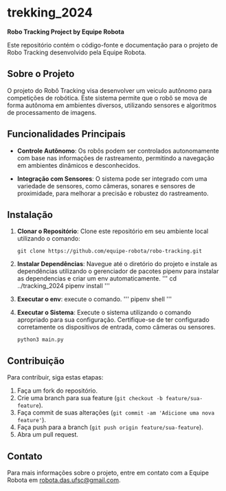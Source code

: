 # trekking_2024

**Robo Tracking Project by Equipe Robota**

Este repositório contém o código-fonte e documentação para o projeto de Robo Tracking desenvolvido pela Equipe Robota.

## Sobre o Projeto

O projeto do Robô Tracking visa desenvolver um veiculo autônomo para competições de robótica. Este sistema permite que o robô se mova de forma autônoma em ambientes diversos, utilizando sensores e algoritmos de processamento de imagens.

## Funcionalidades Principais

  
- **Controle Autônomo**: Os robôs podem ser controlados autonomamente com base nas informações de rastreamento, permitindo a navegação em ambientes dinâmicos e desconhecidos.

- **Integração com Sensores**: O sistema pode ser integrado com uma variedade de sensores, como câmeras, sonares e sensores de proximidade, para melhorar a precisão e robustez do rastreamento.

## Instalação

1. **Clonar o Repositório**: Clone este repositório em seu ambiente local utilizando o comando:
   ```
   git clone https://github.com/equipe-robota/robo-tracking.git
   ```

2. **Instalar Dependências**: Navegue até o diretório do projeto e instale as dependências utilizando o gerenciador de pacotes pipenv para instalar as dependencias e criar um env automaticamente.
   '''
   cd ../tracking_2024
   pipenv install 
   '''

3. **Executar o env**: execute o comando.
   '''
   pipenv shell
   '''

4. **Executar o Sistema**: Execute o sistema utilizando o comando apropriado para sua configuração. Certifique-se de ter configurado corretamente os dispositivos de entrada, como câmeras ou sensores.
   ```
   python3 main.py
   ```

## Contribuição

Para contribuir, siga estas etapas:

1. Faça um fork do repositório.
2. Crie uma branch para sua feature (`git checkout -b feature/sua-feature`).
3. Faça commit de suas alterações (`git commit -am 'Adicione uma nova feature'`).
4. Faça push para a branch (`git push origin feature/sua-feature`).
5. Abra um pull request.

## Contato

Para mais informações sobre o projeto, entre em contato com a Equipe Robota em [robota.das.ufsc@gmail.com](mailto:robota.das.ufsc@gmail.com).
